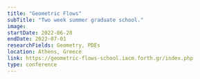 ```yaml
---
title: "Geometric Flows"
subTitle: "Two week summer graduate school."
image:
startDate: 2022-06-20
endDate: 2022-07-01
researchFields: Geometry, PDEs
location: Athens, Greece
link: https://geometric-flows-school.iacm.forth.gr/index.php
type: conference
---
```

